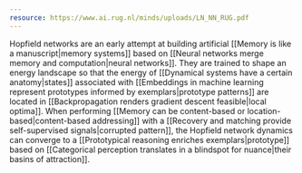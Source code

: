 ```yaml
---
resource: https://www.ai.rug.nl/minds/uploads/LN_NN_RUG.pdf
---
```


Hopfield networks are an early attempt at building artificial [[Memory is like a manuscript|memory systems]] based on [[Neural networks merge memory and computation|neural networks]]. They are trained to shape an energy landscape so that the energy of [[Dynamical systems have a certain anatomy|states]] associated with [[Embeddings in machine learning represent prototypes informed by exemplars|prototype patterns]] are located in [[Backpropagation renders gradient descent feasible|local optima]]. When performing [[Memory can be content-based or location-based|content-based addressing]] with a [[Recovery and matching provide self-supervised signals|corrupted pattern]], the Hopfield network dynamics can converge to a [[Prototypical reasoning enriches exemplars|prototype]] based on [[Categorical perception translates in a blindspot for nuance|their basins of attraction]].